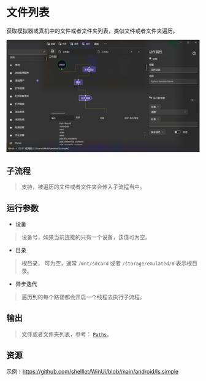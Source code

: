 # 文件列表 
获取模拟器或真机中的文件或者文件夹列表，类似文件或者文件夹遍历。

![AdbLs](./images/04.png ':size=90%')

## 子流程

> 支持，被遍历的文件或者文件夹会传入子流程当中。

## 运行参数

* 设备
> 设备号，如果当前连接的只有一个设备，该值可为空。

* 目录
> 根目录， 可为空，通常 `/mnt/sdcard` 或者 `/storage/emulated/0` 表示根目录。

* 异步迭代
> 遍历到的每个路径都会开启一个线程去执行子流程。

## 输出 

>  文件或者文件夹列表，参考： [`Paths`](./types/Path.md)。

## 资源

示例：https://github.com/shelllet/WinUi/blob/main/android/ls.simple

